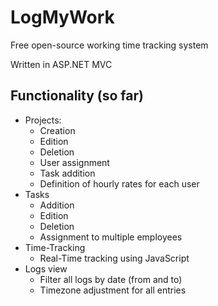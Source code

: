# LogMyWork
Free open-source working time tracking system

Written in ASP.NET MVC

## Functionality (so far)
- Projects:
  - Creation
  - Edition
  - Deletion
  - User assignment
  - Task addition
  - Definition of hourly rates for each user
- Tasks
  - Addition
  - Edition
  - Deletion
  - Assignment to multiple employees
- Time-Tracking
  - Real-Time tracking using JavaScript   
- Logs view
  - Filter all logs by date (from and to)
  - Timezone adjustment for all entries


